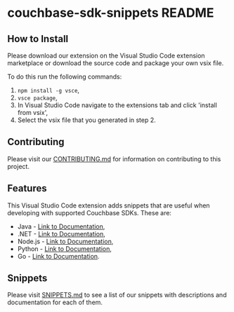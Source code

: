 # couchbase-sdk-snippets README

## How to Install

Please download our extension on the Visual Studio Code extension marketplace or download the source code and package your own vsix file. 

To do this run the following commands:
1. `npm install -g vsce`,
2. `vsce package`,
3. In Visual Studio Code navigate to the extensions tab and click 'install from vsix',
4. Select the vsix file that you generated in step 2. 

## Contributing

Please visit our [CONTRIBUTING.md](https://github.com/BabarKhanDev/Couchbase-SDK-Snippets/blob/main/CONTRIBUTING.md) for information on contributing to this project.

## Features

This Visual Studio Code extension adds snippets that are useful when developing with supported Couchbase SDKs. These are: 
 * Java - [Link to Documentation](https://docs.couchbase.com/java-sdk/current/hello-world/overview.html), 
 * .NET - [Link to Documentation](https://docs.couchbase.com/dotnet-sdk/current/hello-world/overview.html), 
 * Node.js - [Link to Documentation](https://docs.couchbase.com/nodejs-sdk/current/hello-world/overview.html), 
 * Python - [Link to Documentation](https://docs.couchbase.com/python-sdk/current/hello-world/overview.html),
 * Go - [Link to Documentation](https://docs.couchbase.com/go-sdk/current/hello-world/overview.html).

## Snippets

Please visit [SNIPPETS.md](https://github.com/BabarKhanDev/Couchbase-SDK-Snippets/blob/main/SNIPPETS.md) to see a list of our snippets with descriptions and documentation for each of them.